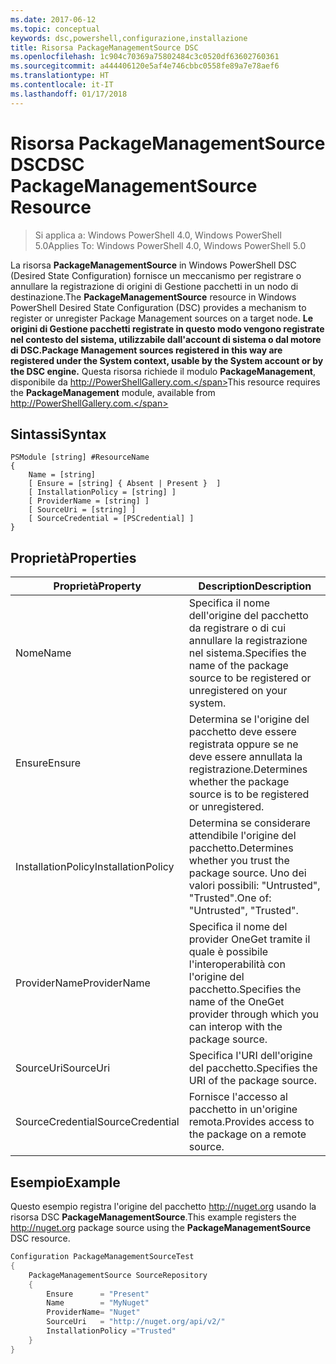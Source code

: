 ```yaml
---
ms.date: 2017-06-12
ms.topic: conceptual
keywords: dsc,powershell,configurazione,installazione
title: Risorsa PackageManagementSource DSC
ms.openlocfilehash: 1c904c70369a75802484c3c0520df63602760361
ms.sourcegitcommit: a444406120e5af4e746cbbc0558fe89a7e78aef6
ms.translationtype: HT
ms.contentlocale: it-IT
ms.lasthandoff: 01/17/2018
---
```

# <a name="dsc-packagemanagementsource-resource"></a><span data-ttu-id="f1f0c-103">Risorsa PackageManagementSource DSC</span><span class="sxs-lookup"><span data-stu-id="f1f0c-103">DSC PackageManagementSource Resource</span></span>

> <span data-ttu-id="f1f0c-104">Si applica a: Windows PowerShell 4.0, Windows PowerShell 5.0</span><span class="sxs-lookup"><span data-stu-id="f1f0c-104">Applies To: Windows PowerShell 4.0, Windows PowerShell 5.0</span></span>

<span data-ttu-id="f1f0c-105">La risorsa **PackageManagementSource** in Windows PowerShell DSC (Desired State Configuration) fornisce un meccanismo per registrare o annullare la registrazione di origini di Gestione pacchetti in un nodo di destinazione.</span><span class="sxs-lookup"><span data-stu-id="f1f0c-105">The **PackageManagementSource** resource in Windows PowerShell Desired State Configuration (DSC) provides a mechanism to register or unregister Package Management sources on a target node.</span></span> <span data-ttu-id="f1f0c-106">**Le origini di Gestione pacchetti registrate in questo modo vengono registrate nel contesto del sistema, utilizzabile dall'account di sistema o dal motore di DSC.**</span><span class="sxs-lookup"><span data-stu-id="f1f0c-106">**Package Management sources registered in this way are registered under the System context, usable by the System account or by the DSC engine.**</span></span> <span data-ttu-id="f1f0c-107">Questa risorsa richiede il modulo **PackageManagement**, disponibile da http://PowerShellGallery.com.</span><span class="sxs-lookup"><span data-stu-id="f1f0c-107">This resource requires the **PackageManagement** module, available from http://PowerShellGallery.com.</span></span>

## <a name="syntax"></a><span data-ttu-id="f1f0c-108">Sintassi</span><span class="sxs-lookup"><span data-stu-id="f1f0c-108">Syntax</span></span>

```
PSModule [string] #ResourceName
{
    Name = [string]
    [ Ensure = [string] { Absent | Present }  ]
    [ InstallationPolicy = [string] ]
    [ ProviderName = [string] ]
    [ SourceUri = [string] ]
    [ SourceCredential = [PSCredential] ]
}
```

## <a name="properties"></a><span data-ttu-id="f1f0c-109">Proprietà</span><span class="sxs-lookup"><span data-stu-id="f1f0c-109">Properties</span></span>
|  <span data-ttu-id="f1f0c-110">Proprietà</span><span class="sxs-lookup"><span data-stu-id="f1f0c-110">Property</span></span>  |  <span data-ttu-id="f1f0c-111">Description</span><span class="sxs-lookup"><span data-stu-id="f1f0c-111">Description</span></span>   | 
|---|---| 
| <span data-ttu-id="f1f0c-112">Nome</span><span class="sxs-lookup"><span data-stu-id="f1f0c-112">Name</span></span>| <span data-ttu-id="f1f0c-113">Specifica il nome dell'origine del pacchetto da registrare o di cui annullare la registrazione nel sistema.</span><span class="sxs-lookup"><span data-stu-id="f1f0c-113">Specifies the name of the package source to be registered or unregistered on your system.</span></span>| 
| <span data-ttu-id="f1f0c-114">Ensure</span><span class="sxs-lookup"><span data-stu-id="f1f0c-114">Ensure</span></span>| <span data-ttu-id="f1f0c-115">Determina se l'origine del pacchetto deve essere registrata oppure se ne deve essere annullata la registrazione.</span><span class="sxs-lookup"><span data-stu-id="f1f0c-115">Determines whether the package source is to be registered or unregistered.</span></span>| 
| <span data-ttu-id="f1f0c-116">InstallationPolicy</span><span class="sxs-lookup"><span data-stu-id="f1f0c-116">InstallationPolicy</span></span>| <span data-ttu-id="f1f0c-117">Determina se considerare attendibile l'origine del pacchetto.</span><span class="sxs-lookup"><span data-stu-id="f1f0c-117">Determines whether you trust the package source.</span></span> <span data-ttu-id="f1f0c-118">Uno dei valori possibili: "Untrusted", "Trusted".</span><span class="sxs-lookup"><span data-stu-id="f1f0c-118">One of: "Untrusted", "Trusted".</span></span>| 
| <span data-ttu-id="f1f0c-119">ProviderName</span><span class="sxs-lookup"><span data-stu-id="f1f0c-119">ProviderName</span></span>| <span data-ttu-id="f1f0c-120">Specifica il nome del provider OneGet tramite il quale è possibile l'interoperabilità con l'origine del pacchetto.</span><span class="sxs-lookup"><span data-stu-id="f1f0c-120">Specifies the name of the OneGet provider through which you can interop with the package source.</span></span>| 
| <span data-ttu-id="f1f0c-121">SourceUri</span><span class="sxs-lookup"><span data-stu-id="f1f0c-121">SourceUri</span></span>| <span data-ttu-id="f1f0c-122">Specifica l'URI dell'origine del pacchetto.</span><span class="sxs-lookup"><span data-stu-id="f1f0c-122">Specifies the URI of the package source.</span></span>| 
| <span data-ttu-id="f1f0c-123">SourceCredential</span><span class="sxs-lookup"><span data-stu-id="f1f0c-123">SourceCredential</span></span>| <span data-ttu-id="f1f0c-124">Fornisce l'accesso al pacchetto in un'origine remota.</span><span class="sxs-lookup"><span data-stu-id="f1f0c-124">Provides access to the package on a remote source.</span></span>| 

## <a name="example"></a><span data-ttu-id="f1f0c-125">Esempio</span><span class="sxs-lookup"><span data-stu-id="f1f0c-125">Example</span></span>

<span data-ttu-id="f1f0c-126">Questo esempio registra l'origine del pacchetto http://nuget.org usando la risorsa DSC **PackageManagementSource**.</span><span class="sxs-lookup"><span data-stu-id="f1f0c-126">This example registers the http://nuget.org package source using the **PackageManagementSource** DSC resource.</span></span>

```powershell
Configuration PackageManagementSourceTest
{    
    PackageManagementSource SourceRepository
    {
        Ensure      = "Present" 
        Name        = "MyNuget" 
        ProviderName= "Nuget" 
        SourceUri   = "http://nuget.org/api/v2/"   
        InstallationPolicy ="Trusted" 
    }
}
```

